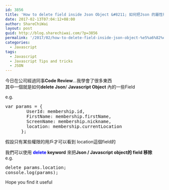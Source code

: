 ```yaml
---
id: 3856
title: 'How to delete field inside Json Object &#8211; 如何把Json 的屬性移除'
date: 2017-02-13T07:04:12+08:00
author: ShareChiWai
layout: post
guid: http://blog.sharechiwai.com/?p=3856
permalink: '/2017/02/how-to-delete-field-inside-json-object-%e5%a6%82%e4%bd%95%e6%8a%8ajson-%e7%9a%84%e5%b1%ac%e6%80%a7%e7%a7%bb%e9%99%a4/'
categories:
  - Javascript
tags:
  - Javascript
  - Javascript Tips and tricks
  - JSON
---
```

今日在公司經過同事**Code Review**&#8230;我學會了很多東西  
其中一個就是如何**delete Json**/ **Javascript Object** 內的一些Field

e.g.

<pre>var params = {
        UserId: membership.id,
        FirstName: membership.firstName,
        ScreenName: membership.nickname,
        location: membership.currentLocation
      };
</pre>

假設只有某些權限的用戶才可以看到 location這個field的

我們可以使用 **<span style="color: #0000ff;">delete</span> keyword** 來把**Json / Javascript object的 field 移除**  
e.g.

<pre>delete params.location;
console.log(params);
</pre>

Hope you find it useful
